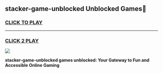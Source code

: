 
## stacker-game-unblocked Unblocked Games👋
<h3>
<a href="https://news.freeplayer.one?title=stacker-game-unblocked&ref=16F">CLICK TO PLAY</a></h3>
<hr>

<h3>
<a href="https://news.freeplayer.one?title=stacker-game-unblocked&ref=16F">CLICK 2 PLAY</a>
  
</h3>

<a href="https://news.freeplayer.one?title=stacker-game-unblocked&ref=16F/"><img src="https://clearcache.store/games.png"></a>


**stacker-game-unblocked games unblocked: Your Gateway to Fun and Accessible Online Gaming**
